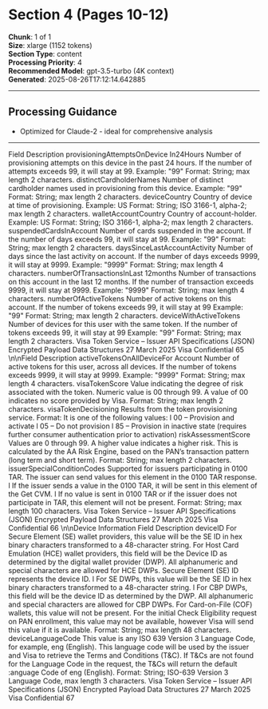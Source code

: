 # Section 4 (Pages 10-12)

**Chunk**: 1 of 1  
**Size**: xlarge (1152 tokens)  
**Section Type**: content  
**Processing Priority**: 4  
**Recommended Model**: gpt-3.5-turbo (4K context)  
**Generated**: 2025-08-26T17:12:14.642885

---

## Processing Guidance

- Optimized for Claude-2 - ideal for comprehensive analysis

---

Field
Description
provisioningAttemptsOnDevice 
In24Hours
Number of provisioning attempts on this device in the past 24 
hours. If the number of attempts exceeds 99, it will stay at 99.
Example: "99"
Format: String; max length 2 characters.
distinctCardholderNames
Number of distinct cardholder names used in provisioning from 
this device.
Example: "99"
Format: String; max length 2 characters.
deviceCountry
Country of device at time of provisioning.
Example: US
Format: String; ISO 3166-1, alpha-2; max length 2 characters.
walletAccountCountry
Country of account-holder.
Example: US
Format: String; ISO 3166-1, alpha-2; max length 2 characters.
suspendedCardsInAccount
Number of cards suspended in the account. If the number of days 
exceeds 99, it will stay at 99.
Example: "99"
Format: String; max length 2 characters.
daysSinceLastAccountActivity
Number of days since the last activity on account. If the number of 
days exceeds 9999, it will stay at 9999.
Example: "9999"
Format: String; max length 4 characters.
numberOfTransactionsInLast 
12months
Number of transactions on this account in the last 12 months. If 
the number of transaction exceeds 9999, it will stay at 9999.
Example: "9999"
Format: String; max length 4 characters.
numberOfActiveTokens
Number of active tokens on this account. If the number of tokens 
exceeds 99, it will stay at 99
Example: "99"
Format: String; max length 2 characters.
deviceWithActiveTokens
Number of devices for this user with the same token. If the 
number of tokens exceeds 99, it will stay at 99
Example: "99"
Format: String; max length 2 characters.
Visa Token Service – Issuer API Specifications (JSON)
Encrypted Payload Data Structures
27 March 2025
Visa Confidential
65
\n\nField
Description
activeTokensOnAllDeviceFor 
Account
Number of active tokens for this user, across all devices. If the 
number of tokens exceeds 9999, it will stay at 9999.
Example: "9999"
Format: String; max length 4 characters.
visaTokenScore
Value indicating the degree of risk associated with the token. 
Numeric value is 00 through 99. A value of 00 indicates no score 
provided by Visa.
Format: String; max length 2 characters.
visaTokenDecisioning
Results from the token provisioning service.
Format: It is one of the following values:
l
00 – Provision and activate
l
05 – Do not provision
l
85 – Provision in inactive state (requires further consumer 
authentication prior to activation)
riskAssessmentScore
Values are 0 through 99. A higher value indicates a higher risk. This 
is calculated by the AA Risk Engine, based on the PAN’s transaction 
pattern (long term and short term).
Format: String; max length 2 characters.
issuerSpecialConditionCodes
Supported for issuers participating in 0100 TAR. The issuer can 
send values for this element in the 0100 TAR response.
l
If the issuer sends a value in the 0100 TAR, it will be sent in this 
element of the Get CVM.
l
If no value is sent in 0100 TAR or if the issuer does not 
participate in TAR, this element will not be present.
Format: String; max length 100 characters.
Visa Token Service – Issuer API Specifications (JSON)
Encrypted Payload Data Structures
27 March 2025
Visa Confidential
66
\n\nDevice Information
Field
Description
deviceID
For Secure Element (SE) wallet providers, this value will be the SE 
ID in hex binary characters transformed to a 48-character string.
For Host Card Emulation (HCE) wallet providers, this field will be 
the Device ID as determined by the digital wallet provider (DWP). 
All alphanumeric and special characters are allowed for HCE DWPs.
Secure Element (SE) ID represents the device ID.
l
For SE DWPs, this value will be the SE ID in hex binary characters 
transformed to a 48-character string.
l
For CBP DWPs, this field will be the device ID as determined by 
the DWP. All alphanumeric and special characters are allowed 
for CBP DWPs.
For Card-on-File (COF) wallets, this value will not be present.
For the initial Check Eligibility request on PAN enrollment, this 
value may not be available, however Visa will send this value if it is 
available.
Format: String; max length 48 characters.
deviceLanguageCode
This value is any ISO 639 Version 3 Language Code, for example, 
eng (English). This language code will be used by the issuer and 
Visa to retrieve the Terms and Conditions (T&C). If T&Cs are not 
found for the Language Code in the request, the T&Cs will return 
the default :anguage Code of eng (English).
Format: String; ISO-639 Version 3 Language Code, max length 3 
characters.
Visa Token Service – Issuer API Specifications (JSON)
Encrypted Payload Data Structures
27 March 2025
Visa Confidential
67
